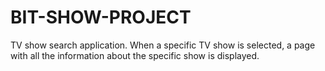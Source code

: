 # BIT-SHOW-PROJECT

TV show search application. When a specific TV show is selected, a page with all the information about the specific show is displayed.
